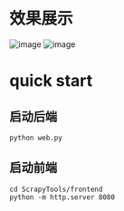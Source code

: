 # 效果展示
![image](https://github.com/user-attachments/assets/de013809-4c21-4cd5-93b6-22ef3ce66ae3)
![image](https://github.com/user-attachments/assets/1620fae3-5d6b-42cf-b9a0-8b00a8b5a2c5)


# quick start
## 启动后端
```shell
python web.py
```
## 启动前端
```shell
cd ScrapyTools/frontend
python -m http.server 8080
```
